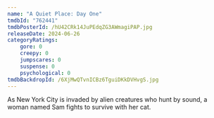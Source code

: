 ```yaml
---
name: "A Quiet Place: Day One"
tmdbId: "762441"
tmdbPosterId: /hU42CRk14JuPEdqZG3AWmagiPAP.jpg
releaseDate: 2024-06-26
categoryRatings:
    gore: 0
    creepy: 0
    jumpscares: 0
    suspense: 0
    psychological: 0
tmdbBackdropId: /6XjMwQTvnICBz6TguiDKkDVHvgS.jpg
---
```

As New York City is invaded by alien creatures who hunt by sound, a woman named Sam fights to survive with her cat.
